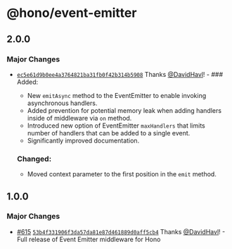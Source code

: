 # @hono/event-emitter

## 2.0.0

### Major Changes

- [`ec5e61d9b0ee4a3764821ba31fb0f42b314b5908`](https://github.com/honojs/middleware/commit/ec5e61d9b0ee4a3764821ba31fb0f42b314b5908) Thanks [@DavidHavl](https://github.com/DavidHavl)! - ### Added:

  - New `emitAsync` method to the EventEmitter to enable invoking asynchronous handlers.
  - Added prevention for potential memory leak when adding handlers inside of middleware via `on` method.
  - Introduced new option of EventEmitter `maxHandlers` that limits number of handlers that can be added to a single event.
  - Significantly improved documentation.

  ### Changed:

  - Moved context parameter to the first position in the `emit` method.

## 1.0.0

### Major Changes

- [#615](https://github.com/honojs/middleware/pull/615) [`53b4f331906f3da57da81e87d461889d0aff5cb4`](https://github.com/honojs/middleware/commit/53b4f331906f3da57da81e87d461889d0aff5cb4) Thanks [@DavidHavl](https://github.com/DavidHavl)! - Full release of Event Emitter middleware for Hono
